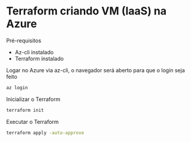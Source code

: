 # Terraform criando VM (IaaS) na Azure

Pré-requisitos

- Az-cli instalado
- Terraform instalado

Logar no Azure via az-cli, o navegador será aberto para que o login seja feito

```sh
az login
```

Inicializar o Terraform

```sh
terraform init
```

Executar o Terraform

```sh
terraform apply -auto-approve
```
